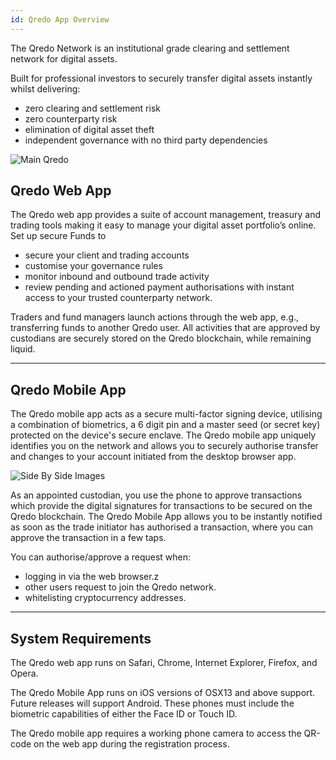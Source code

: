 ```yaml
---
id: Qredo App Overview
---
```


The Qredo Network is an institutional grade clearing and settlement network for digital assets.

Built for professional investors to securely transfer digital assets instantly whilst delivering:

*   zero clearing and settlement risk    
*   zero counterparty risk 
*   elimination of digital asset theft    
*   independent governance with no third party dependencies    

![Main Qredo](/doc-images/QredoS.png)


Qredo Web App
-------------

The Qredo web app provides a suite of account management, treasury and trading tools making it easy to manage your digital asset portfolio’s online. Set up secure Funds to 
* secure your client and trading accounts 
* customise your governance rules 
* monitor inbound and outbound trade activity 
* review pending and actioned payment authorisations with instant access to your trusted counterparty network.

Traders and fund managers launch actions through the web app, e.g., transferring funds to another Qredo user. All activities that are approved by custodians are securely stored on the Qredo blockchain, while remaining liquid.

---

Qredo Mobile App
----------------

The Qredo mobile app acts as a secure multi-factor signing device, utilising a combination of biometrics, a 6 digit pin and a master seed (or secret key) protected on the device's secure enclave. The Qredo mobile app uniquely identifies you on the network and allows you to securely authorise transfer and changes to your account initiated from the desktop browser app.

![Side By Side Images](/doc-images/Sidebysideimages.png)

As an appointed custodian, you use the phone to approve transactions which provide the digital signatures for transactions to be secured on the Qredo blockchain.  The Qredo Mobile App allows you to be instantly notified as soon as the trade initiator has authorised a transaction, where you can approve the transaction in a few taps.

You can authorise/approve a request when:
* logging in via the web browser.z
* other users request to join the Qredo network.
* whitelisting cryptocurrency addresses.

---

System Requirements
-------------------

The Qredo web app runs on Safari, Chrome, Internet Explorer, Firefox, and Opera.

The Qredo Mobile App runs on iOS versions of OSX13 and above support. Future releases will support Android. These phones must include the biometric capabilities of either the Face ID or Touch ID. 

The Qredo mobile app requires a working phone camera to access the QR-code on the web app during the registration process.




